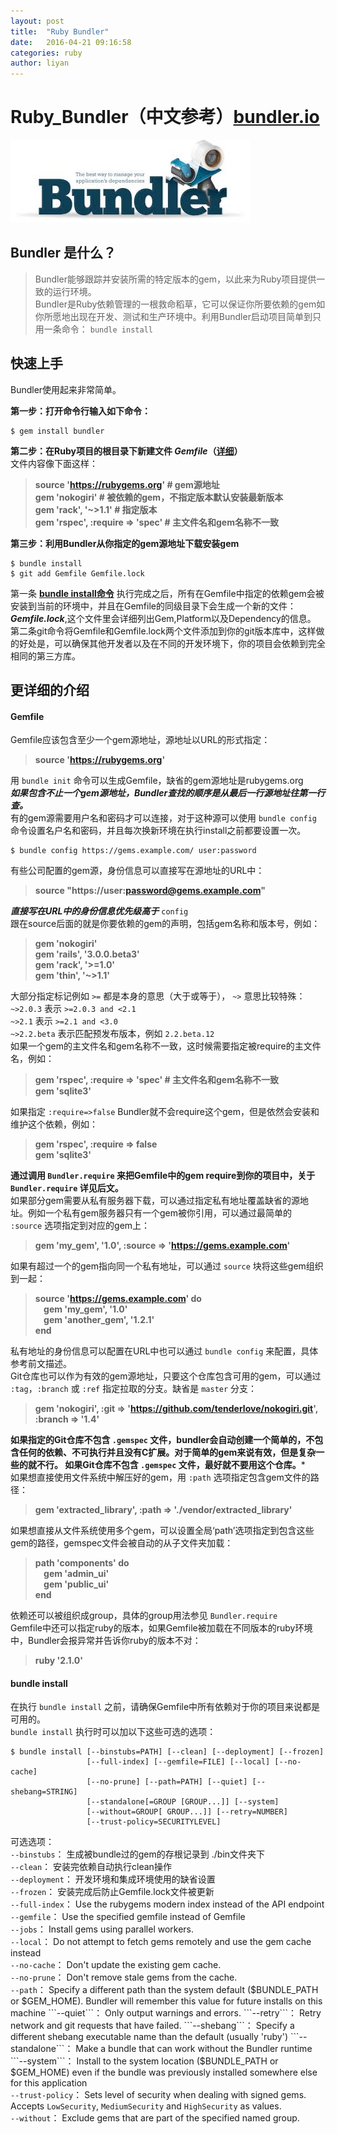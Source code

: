 ```yaml
---  
layout: post  
title:  "Ruby Bundler"  
date:   2016-04-21 09:16:58  
categories: ruby
author: liyan  
--- 
```


# Ruby_Bundler（中文参考）[bundler.io](http://www.bundler.io)
![](image/bundlerlogo.jpeg)

## Bundler 是什么？
> Bundler能够跟踪并安装所需的特定版本的gem，以此来为Ruby项目提供一致的运行环境。  
> Bundler是Ruby依赖管理的一根救命稻草，它可以保证你所要依赖的gem如你所愿地出现在开发、测试和生产环境中。利用Bundler启动项目简单到只用一条命令： ``` bundle install ```  


## 快速上手
Bundler使用起来非常简单。  

**第一步：打开命令行输入如下命令：**  
```
$ gem install bundler
```  

**第二步：在Ruby项目的根目录下新建文件 _Gemfile_（[详细](#gemfile)）**  
文件内容像下面这样：  
> **source 'https://rubygems.org'  \# gem源地址  
gem 'nokogiri'                     \# 被依赖的gem，不指定版本默认安装最新版本  
gem 'rack', '~>1.1'                \# 指定版本  
gem 'rspec', :require => 'spec'    \# 主文件名和gem名称不一致**  

**第三步：利用Bundler从你指定的gem源地址下载安装gem**  
```
$ bundle install  
$ git add Gemfile Gemfile.lock
```  

第一条 **[bundle install命令](#bundle-install)** 执行完成之后，所有在Gemfile中指定的依赖gem会被安装到当前的环境中，并且在Gemfile的同级目录下会生成一个新的文件： **_Gemfile.lock_**,这个文件里会详细列出Gem,Platform以及Dependency的信息。  
第二条git命令将Gemfile和Gemfile.lock两个文件添加到你的git版本库中，这样做的好处是，可以确保其他开发者以及在不同的开发环境下，你的项目会依赖到完全相同的第三方库。  

## 更详细的介绍

#### Gemfile  

Gemfile应该包含至少一个gem源地址，源地址以URL的形式指定：  
> **source 'https://rubygems.org'**  

用 ```bundle init``` 命令可以生成Gemfile，缺省的gem源地址是rubygems.org  
**_如果包含不止一个gem源地址，Bundler查找的顺序是从最后一行源地址往第一行查。_**  
有的gem源需要用户名和密码才可以连接，对于这种源可以使用 ```bundle config``` 命令设置名户名和密码，并且每次换新环境在执行install之前都要设置一次。 
```
$ bundle config https://gems.example.com/ user:password
```  

有些公司配置的gem源，身份信息可以直接写在源地址的URL中：  
> **source "https://user:password@gems.example.com"**  

**_直接写在URL中的身份信息优先级高于_** ```config```  
跟在source后面的就是你要依赖的gem的声明，包括gem名称和版本号，例如：
> **gem 'nokogiri'  
    gem 'rails', '3.0.0.beta3'  
    gem 'rack',  '>=1.0'  
    gem 'thin',  '~>1.1'**  

大部分指定标记例如 ```>=``` 都是本身的意思（大于或等于）， ```~>``` 意思比较特殊：  
```~>2.0.3``` 表示 ```>=2.0.3 and <2.1```  
```~>2.1``` 表示 ```>=2.1 and <3.0```  
```~>2.2.beta``` 表示匹配预发布版本，例如 ```2.2.beta.12```  
如果一个gem的主文件名和gem名称不一致，这时候需要指定被require的主文件名，例如：  
> **gem 'rspec', :require => 'spec' \# 主文件名和gem名称不一致  
    gem 'sqlite3'**  
    
如果指定 ```:require=>false``` Bundler就不会require这个gem，但是依然会安装和维护这个依赖，例如：  
> **gem 'rspec', :require => false  
    gem 'sqlite3'**  
    
**通过调用 ```Bundler.require``` 来把Gemfile中的gem require到你的项目中，关于 ```Bundler.require``` 详见后文。**  
如果部分gem需要从私有服务器下载，可以通过指定私有地址覆盖缺省的源地址。例如一个私有gem服务器只有一个gem被你引用，可以通过最简单的 ```:source``` 选项指定到对应的gem上：  
> **gem 'my_gem', '1.0', :source => 'https://gems.example.com'**  

如果有超过一个的gem指向同一个私有地址，可以通过 ```source``` 块将这些gem组织到一起：  
> **source 'https://gems.example.com' do  
       &nbsp;&nbsp;&nbsp;&nbsp;gem 'my_gem', '1.0'  
       &nbsp;&nbsp;&nbsp;&nbsp;gem 'another_gem', '1.2.1'  
    end**  
    
私有地址的身份信息可以配置在URL中也可以通过 ```bundle config``` 来配置，具体参考前文描述。  
Git仓库也可以作为有效的gem源地址，只要这个仓库包含可用的gem，可以通过 ```:tag```，```:branch``` 或 ```:ref``` 指定拉取的分支。缺省是 ```master``` 分支：  
> **gem 'nokogiri', :git => 'https://github.com/tenderlove/nokogiri.git', :branch => '1.4'**  

**如果指定的Git仓库不包含 ```.gemspec``` 文件，bundler会自动创建一个简单的，不包含任何的依赖、不可执行并且没有C扩展。对于简单的gem来说有效，但是复杂一些的就不行。
如果Git仓库不包含 ```.gemspec``` 文件，最好就不要用这个仓库。***  
如果想直接使用文件系统中解压好的gem，用 ```:path``` 选项指定包含gem文件的路径：  
> **gem 'extracted_library', :path => './vendor/extracted_library'**  

如果想直接从文件系统使用多个gem，可以设置全局‘path’选项指定到包含这些gem的路径，gemspec文件会被自动的从子文件夹加载：  
> **path 'components' do  
      &nbsp;&nbsp;&nbsp;&nbsp;gem 'admin_ui'  
      &nbsp;&nbsp;&nbsp;&nbsp;gem 'public_ui'  
    end**  

依赖还可以被组织成group，具体的group用法参见 ```Bundler.require```  
Gemfile中还可以指定ruby的版本，如果Gemfile被加载在不同版本的ruby环境中，Bundler会报异常并告诉你ruby的版本不对：  
> **ruby '2.1.0'**  

#### bundle install
在执行 ```bundle install``` 之前，请确保Gemfile中所有依赖对于你的项目来说都是可用的。  
```bundle install``` 执行时可以加以下这些可选的选项：  
```
$ bundle install [--binstubs=PATH] [--clean] [--deployment] [--frozen]  
                 [--full-index] [--gemfile=FILE] [--local] [--no-cache]  
                 [--no-prune] [--path=PATH] [--quiet] [--shebang=STRING]  
                 [--standalone[=GROUP [GROUP...]] [--system]  
                 [--without=GROUP[ GROUP...]] [--retry=NUMBER]  
                 [--trust-policy=SECURITYLEVEL]  
```  
可选选项：  
```--binstubs```： 生成被bundle过的gem的存根记录到 ./bin文件夹下  
```--clean```： 安装完依赖自动执行clean操作  
```--deployment```： 开发环境和集成环境使用的缺省设置  
```--frozen```： 安装完成后防止Gemfile.lock文件被更新  
```--full-index```： Use the rubygems modern index instead of the API endpoint  
```--gemfile```： Use the specified gemfile instead of Gemfile  
```--jobs```：  Install gems using parallel workers.  
```--local```： Do not attempt to fetch gems remotely and use the gem cache instead  
```--no-cache```： Don't update the existing gem cache.  
```--no-prune```： Don't remove stale gems from the cache.  
```--path```： Specify a different path than the system default ($BUNDLE_PATH or $GEM_HOME). Bundler will remember this value for future installs on this machine  
```--quiet```： Only output warnings and errors.  
```--retry```： Retry network and git requests that have failed.  
```--shebang```： Specify a different shebang executable name than the default (usually 'ruby')  
```--standalone```： Make a bundle that can work without the Bundler runtime  
```--system```： Install to the system location ($BUNDLE_PATH or $GEM_HOME) even if the bundle was previously installed somewhere else for this application  
```--trust-policy```： Sets level of security when dealing with signed gems. Accepts `LowSecurity`, `MediumSecurity` and `HighSecurity` as values.  
```--without```： Exclude gems that are part of the specified named group.  


